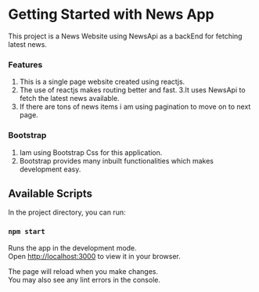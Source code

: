 # Getting Started with News App

This project is a News Website using NewsApi as a backEnd for fetching latest news.

### Features
1. This is a single page website created using reactjs.
2. The use of reactjs makes routing better and fast.
3.It uses NewsApi to fetch the latest news available.
4. If there are tons of news items i am using pagination to move on to next page.

### Bootstrap

1. Iam using Bootstrap Css for this application.
2. Bootstrap provides many inbuilt functionalities which makes development easy.



## Available Scripts

In the project directory, you can run:

### `npm start`

Runs the app in the development mode.\
Open [http://localhost:3000](http://localhost:3000) to view it in your browser.

The page will reload when you make changes.\
You may also see any lint errors in the console.

